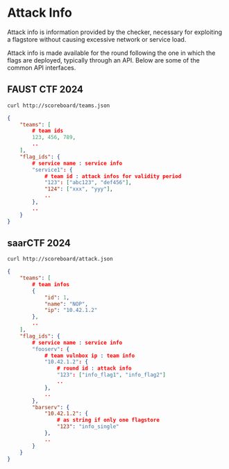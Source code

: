 # Attack Info

<span class=hltext>Attack info is information provided by the checker,
necessary for exploiting a flagstore without causing excessive network
or service load.</span>

Attack info is made available for the round following the one in which the
flags are deployed, typically through an API. Below are some
of the common API interfaces.

## FAUST CTF 2024

```sh
curl http://scoreboard/teams.json
```
```json
{
    "teams": [
        # team ids
        123, 456, 789,
        ..
    ],
    "flag_ids": {
        # service name : service info
        "service1": {
            # team id : attack infos for validity period
            "123": ["abc123", "def456"],
            "124": ["xxx", "yyy"],
            ..
        },
        ..
    }
}
```

## saarCTF 2024

```sh
curl http://scoreboard/attack.json
```
```json
{
    "teams": [
        # team infos
        {
            "id": 1,
            "name": "NOP",
            "ip": "10.42.1.2"
        },
        ..
    ],
    "flag_ids": {
        # service name : service info
        "fooserv": {
            # team vulnbox ip : team info
            "10.42.1.2": {
                # round id : attack info
                "123": ["info_flag1", "info_flag2"]
                ..
            },
            ..
        },
        "barserv": {
            "10.42.1.2": {
                # as string if only one flagstore
                "123": "info_single"
            },
            ..
        }
    }
}
```

